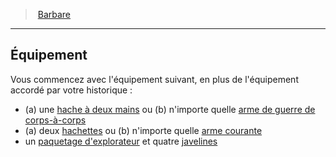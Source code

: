 ﻿---
!ClassEquipmentItem
Id: barbarian_hd.md#Équipement
ParentLink: barbarian_hd.md#barbare
Name: Équipement
ParentName: Barbare
NameLevel: 2
Attributes:
  Name: Équipement
  Markdown: >+
    ## <!--Name-->Équipement<!--/Name-->


    Vous commencez avec l'équipement suivant, en plus de l'équipement accordé par votre historique :


    * (a) une [hache à deux mains](hd_equipment_hache_a_deux_mains.md) ou (b) n'importe quelle [arme de guerre de corps-à-corps](equipment_hd_with_type_armedecorpsàcorps.md)

    * (a) deux [hachettes](hd_equipment_hachette.md) ou (b) n'importe quelle [arme courante](equipment_hd_with_type_armecourante.md)

    * un [paquetage d'explorateur](#paquetage-dexplorateur) et quatre [javelines](hd_equipment_javeline.md)

AttributesDictionary: >+
  Name: Équipement

  Markdown: >+

    ## <!--Name-->Équipement<!--/Name-->





    Vous commencez avec l'équipement suivant, en plus de l'équipement accordé par votre historique :





    * (a) une [hache à deux mains](hd_equipment_hache_a_deux_mains.md) ou (b) n'importe quelle [arme de guerre de corps-à-corps](equipment_hd_with_type_armedecorpsàcorps.md)



    * (a) deux [hachettes](hd_equipment_hachette.md) ou (b) n'importe quelle [arme courante](equipment_hd_with_type_armecourante.md)



    * un [paquetage d'explorateur](#paquetage-dexplorateur) et quatre [javelines](hd_equipment_javeline.md)



---
> [Barbare](hd_barbarian.md)

---

## Équipement

Vous commencez avec l'équipement suivant, en plus de l'équipement accordé par votre historique :

* (a) une [hache à deux mains](hd_equipment_hache_a_deux_mains.md) ou (b) n'importe quelle [arme de guerre de corps-à-corps](equipment_hd_with_type_armedecorpsàcorps.md)
* (a) deux [hachettes](hd_equipment_hachette.md) ou (b) n'importe quelle [arme courante](equipment_hd_with_type_armecourante.md)
* un [paquetage d'explorateur](#paquetage-dexplorateur) et quatre [javelines](hd_equipment_javeline.md)

